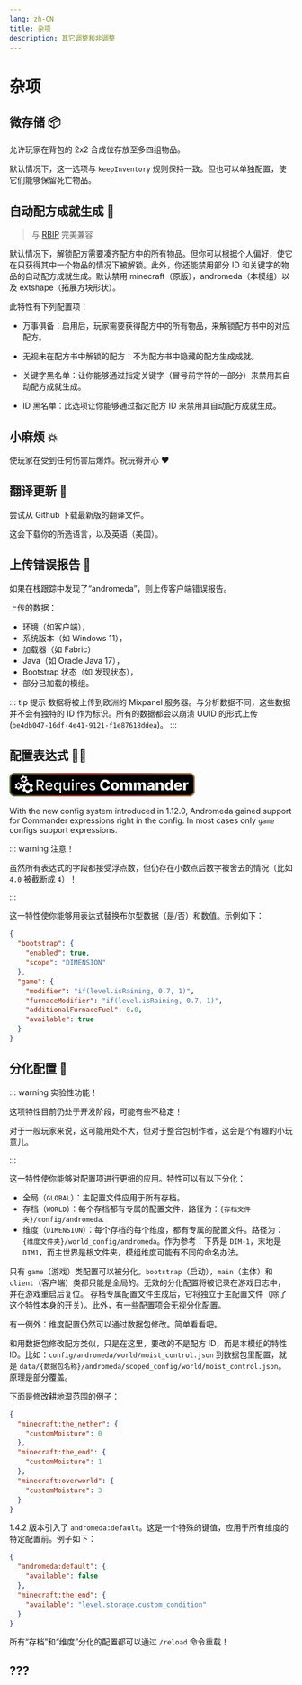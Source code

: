```yaml
---
lang: zh-CN
title: 杂项
description: 其它调整和非调整
---
```


# 杂项

## 微存储 📦<Badge type="warning" text="实验性" /> <Badge type="tip" text="^1.7.0" />

允许玩家在背包的 2x2 合成位存放至多四组物品。

默认情况下，这一选项与 `keepInventory` 规则保持一致。但也可以单独配置，使它们能够保留死亡物品。

## 自动配方成就生成 📗<Badge type="tip" text="^0.4.5" />

> 与 [RBIP](https://modrinth.com/mod/rbip) 完美兼容

默认情况下，解锁配方需要凑齐配方中的所有物品。但你可以根据个人偏好，使它在只获得其中一个物品的情况下被解锁。此外，你还能禁用部分 ID 和关键字的物品的自动配方成就生成。默认禁用 minecraft（原版），andromeda（本模组）以及 extshape（拓展方块形状）。

此特性有下列配置项：

* 万事俱备：启用后，玩家需要获得配方中的所有物品，来解锁配方书中的对应配方。

* 无视未在配方书中解锁的配方：不为配方书中隐藏的配方生成成就。

* 关键字黑名单：让你能够通过指定关键字（冒号前字符的一部分）来禁用其自动配方成就生成。

* ID 黑名单：此选项让你能够通过指定配方 ID 来禁用其自动配方成就生成。

## 小麻烦 💥<Badge type="tip" text="^0.4" />

使玩家在受到任何伤害后爆炸。祝玩得开心 ❤️

## 翻译更新 🔁<Badge type="tip" text="^0.9.0" />

尝试从 Github 下载最新版的翻译文件。

这会下载你的所选语言，以及英语（美国）。

## 上传错误报告 📑

如果在栈跟踪中发现了“andromeda”，则上传客户端错误报告。

上传的数据：
- 环境（如客户端），
- 系统版本（如 Windows 11），
- 加载器（如 Fabric）
- Java（如 Oracle Java 17），
- Bootstrap 状态（如 发现状态），
- 部分已加载的模组。

::: tip 提示
数据将被上传到欧洲的 Mixpanel 服务器。与分析数据不同，这些数据并不会有独特的 ID 作为标识。所有的数据都会以崩溃 UUID 的形式上传(`be4db047-16df-4e41-9121-f1e87618ddea`)。
:::

## 配置表达式 👩‍💻 <Badge type="tip" text="^1.12.0" />
[![需要命令官模组](https://raw.githubusercontent.com/constellation-mc/commander/documentation/docs/public/badges/requires/compacter_vector.svg)](https://modrinth.com/mod/cmd)

With the new config system introduced in 1.12.0, Andromeda gained support for Commander expressions right in the config. In most cases only `game` configs support expressions.

::: warning 注意！

虽然所有表达式的字段都接受浮点数，但仍存在小数点后数字被舍去的情况（比如 `4.0` 被截断成 `4`）！

:::

这一特性使你能够用表达式替换布尔型数据（是/否）和数值。示例如下：

```json
{
  "bootstrap": {
    "enabled": true,
    "scope": "DIMENSION"
  },
  "game": {
    "modifier": "if(level.isRaining, 0.7, 1)",
    "furnaceModifier": "if(level.isRaining, 0.7, 1)",
    "additionalFurnaceFuel": 0.0,
    "available": true
  }
}
```


## 分化配置 🧩<Badge type="tip" text="^1.4.0" />

::: warning 实验性功能！

这项特性目前仍处于开发阶段，可能有些不稳定！

对于一般玩家来说，这可能用处不大，但对于整合包制作者，这会是个有趣的小玩意儿。

:::

这一特性使你能够对配置项进行更细的应用。特性可以有以下分化：

- 全局（`GLOBAL`）：主配置文件应用于所有存档。
- 存档（`WORLD`）：每个存档都有专属的配置文件，路径为：`{存档文件夹}/config/andromeda`.
- 维度（`DIMENSION`）：每个存档的每个维度，都有专属的配置文件。路径为：`{维度文件夹}/world_config/andromeda`。作为参考：下界是 `DIM-1`，末地是 `DIM1`，而主世界是根文件夹，模组维度可能有不同的命名办法。

只有 `game`（游戏）类配置可以被分化。`bootstrap`（启动），`main`（主体）和 `client`（客户端）类都只能是全局的。无效的分化配置将被记录在游戏日志中，并在游戏重启后复位。
存档专属配置文件生成后，它将独立于主配置文件（除了这个特性本身的开关）。此外，有一些配置项会无视分化配置。

有一例外：维度配置仍然可以通过数据包修改。简单看看吧。

和用数据包修改配方类似，只是在这里，要改的不是配方 ID，而是本模组的特性 ID。比如：`config/andromeda/world/moist_control.json` 到数据包里配置，就是 `data/{数据包名称}/andromeda/scoped_config/world/moist_control.json`。原理是部分覆盖。

下面是修改耕地湿范围的例子：

```json
{
  "minecraft:the_nether": {
    "customMoisture": 0
  },
  "minecraft:the_end": {
    "customMoisture": 1
  },
  "minecraft:overworld": {
    "customMoisture": 3
  }
}
```

1.4.2 版本引入了 `andromeda:default`。这是一个特殊的键值，应用于所有维度的特定配置前。例子如下：

```json
{
  "andromeda:default": {
    "available": false
  },
  "minecraft:the_end": {
    "available": "level.storage.custom_condition"
  }
}
```

所有“存档”和“维度”分化的配置都可以通过 `/reload` 命令重载！

## ??? <Badge type="tip" text="^0.4" />
